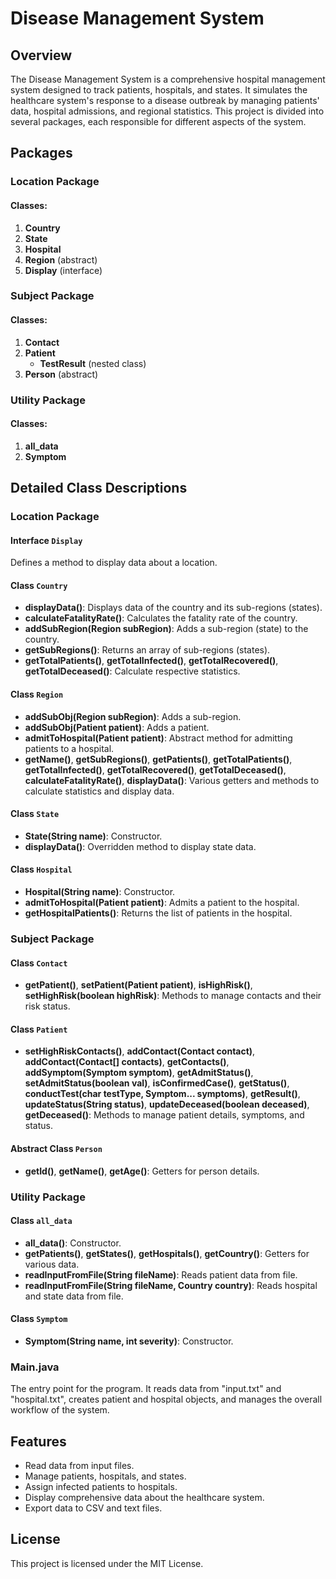 # Disease Management System

## Overview

The Disease Management System is a comprehensive hospital management system designed to track patients, hospitals, and states. It simulates the healthcare system's response to a disease outbreak by managing patients' data, hospital admissions, and regional statistics. This project is divided into several packages, each responsible for different aspects of the system.

## Packages

### Location Package

#### Classes:
1. **Country**
2. **State**
3. **Hospital**
4. **Region** (abstract)
5. **Display** (interface)

### Subject Package

#### Classes:
1. **Contact**
2. **Patient**
   - **TestResult** (nested class)
3. **Person** (abstract)

### Utility Package

#### Classes:
1. **all_data**
2. **Symptom**

## Detailed Class Descriptions

### Location Package

#### Interface `Display`
Defines a method to display data about a location.

#### Class `Country`
- **displayData()**: Displays data of the country and its sub-regions (states).
- **calculateFatalityRate()**: Calculates the fatality rate of the country.
- **addSubRegion(Region subRegion)**: Adds a sub-region (state) to the country.
- **getSubRegions()**: Returns an array of sub-regions (states).
- **getTotalPatients()**, **getTotalInfected()**, **getTotalRecovered()**, **getTotalDeceased()**: Calculate respective statistics.

#### Class `Region`
- **addSubObj(Region subRegion)**: Adds a sub-region.
- **addSubObj(Patient patient)**: Adds a patient.
- **admitToHospital(Patient patient)**: Abstract method for admitting patients to a hospital.
- **getName()**, **getSubRegions()**, **getPatients()**, **getTotalPatients()**, **getTotalInfected()**, **getTotalRecovered()**, **getTotalDeceased()**, **calculateFatalityRate()**, **displayData()**: Various getters and methods to calculate statistics and display data.

#### Class `State`
- **State(String name)**: Constructor.
- **displayData()**: Overridden method to display state data.

#### Class `Hospital`
- **Hospital(String name)**: Constructor.
- **admitToHospital(Patient patient)**: Admits a patient to the hospital.
- **getHospitalPatients()**: Returns the list of patients in the hospital.

### Subject Package

#### Class `Contact`
- **getPatient()**, **setPatient(Patient patient)**, **isHighRisk()**, **setHighRisk(boolean highRisk)**: Methods to manage contacts and their risk status.

#### Class `Patient`
- **setHighRiskContacts()**, **addContact(Contact contact)**, **addContact(Contact[] contacts)**, **getContacts()**, **addSymptom(Symptom symptom)**, **getAdmitStatus()**, **setAdmitStatus(boolean val)**, **isConfirmedCase()**, **getStatus()**, **conductTest(char testType, Symptom... symptoms)**, **getResult()**, **updateStatus(String status)**, **updateDeceased(boolean deceased)**, **getDeceased()**: Methods to manage patient details, symptoms, and status.

#### Abstract Class `Person`
- **getId()**, **getName()**, **getAge()**: Getters for person details.

### Utility Package

#### Class `all_data`
- **all_data()**: Constructor.
- **getPatients()**, **getStates()**, **getHospitals()**, **getCountry()**: Getters for various data.
- **readInputFromFile(String fileName)**: Reads patient data from file.
- **readInputFromFile(String fileName, Country country)**: Reads hospital and state data from file.

#### Class `Symptom`
- **Symptom(String name, int severity)**: Constructor.

### Main.java
The entry point for the program. It reads data from "input.txt" and "hospital.txt", creates patient and hospital objects, and manages the overall workflow of the system.

## Features
- Read data from input files.
- Manage patients, hospitals, and states.
- Assign infected patients to hospitals.
- Display comprehensive data about the healthcare system.
- Export data to CSV and text files.

## License
This project is licensed under the MIT License.

